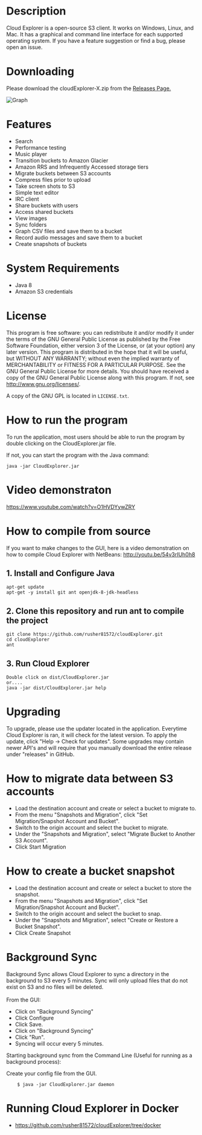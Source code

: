 # Description 
Cloud Explorer is a open-source S3 client. It works on Windows, Linux, and Mac.  It has a graphical and command line interface for each supported operating system. If you have a feature suggestion or find a bug, please open an issue. 


# Downloading

Please download the cloudExplorer-X.zip from the [Releases Page.](https://github.com/rusher81572/cloudExplorer/releases)

![Graph](http://i.imgur.com/aw5iKZf.png)

# Features

* Search
* Performance testing
* Music player
* Transition buckets to Amazon Glacier  
* Amazon RRS and Infrequently Accessed storage tiers
* Migrate buckets between S3 accounts
* Compress files prior to upload
* Take screen shots to S3
* Simple text editor
* IRC client
* Share buckets with users
* Access shared buckets
* View images
* Sync folders
* Graph CSV files and save them to a bucket
* Record audio messages and save them to a bucket
* Create snapshots of buckets

# System Requirements

* Java 8
* Amazon S3 credentials

# License
This program is free software: you can redistribute it and/or modify it under the terms of the GNU General Public License as published by the Free Software Foundation, either version 3 of the License, or (at your option) any later version. This program is distributed in the hope that it will be useful, but WITHOUT ANY WARRANTY; without even the implied warranty of MERCHANTABILITY or FITNESS FOR A PARTICULAR PURPOSE. See the GNU General Public License for more details. You should have received a copy of the GNU General Public License along with this program. If not, see <http://www.gnu.org/licenses/>.

A copy of the GNU GPL is located in `LICENSE.txt`.

# How to run the program

To run the application, most users should be able to run the program by double clicking on the CloudExplorer.jar file. 

If not, you can start the program with the Java command:
```
java -jar CloudExplorer.jar
```
# Video demonstraton

https://www.youtube.com/watch?v=O1HVDYywZRY

# How to compile from source

If you want to make changes to the GUI, here is a video demonstration on how to compile Cloud Explorer with NetBeans: http://youtu.be/54v3rIUh0h8

## 1. Install and Configure Java
``` 
apt-get update
apt-get -y install git ant openjdk-8-jdk-headless
```
## 2. Clone this repository and run ant to compile the project
```
git clone https://github.com/rusher81572/cloudExplorer.git
cd cloudExplorer
ant
```
## 3. Run Cloud Explorer
```
Double click on dist/CloudExplorer.jar 
or....
java -jar dist/CloudExplorer.jar help
```

# Upgrading

To upgrade, please use the updater located in the application. Everytime Cloud Explorer is ran, it will check for the latest version. To apply the update, click "Help -> Check for updates". Some upgrades may contain newer API's and will require that you manually download the entire release under "releases" in GitHub.

# How to migrate data between S3 accounts
* Load the destination account and create or select a bucket to migrate to.
* From the menu "Snapshots and Migration", click "Set Migration/Snapshot Account and Bucket".
* Switch to the origin account and select the bucket to migrate.
* Under the "Snapshots and Migration", select "Migrate Bucket to Another S3 Account".
* Click Start Migration

# How to create a bucket snapshot
* Load the destination account and create or select a bucket to store the snapshot.
* From the menu "Snapshots and Migration", click "Set Migration/Snapshot Account and Bucket".
* Switch to the origin account and select the bucket to snap.
* Under the "Snapshots and Migration", select "Create or Restore a Bucket Snapshot".
* Click Create Snapshot

# Background Sync

Background Sync allows Cloud Explorer to sync a directory in the background to S3 every 5 minutes. Sync will only upload files that do not exist on S3 and no files will be deleted. 
<br>
<br>
From the GUI: 
* Click on "Background Syncing"
* Click Configure
* Click Save.
* Click on "Background Syncing"
* Click "Run".
* Syncing will occur every 5 minutes.

Starting background sync from the Command Line (Useful for running as a background process):

Create your config file from the GUI.
```
	$ java -jar CloudExplorer.jar daemon
```

# Running Cloud Explorer in Docker
* https://github.com/rusher81572/cloudExplorer/tree/docker
